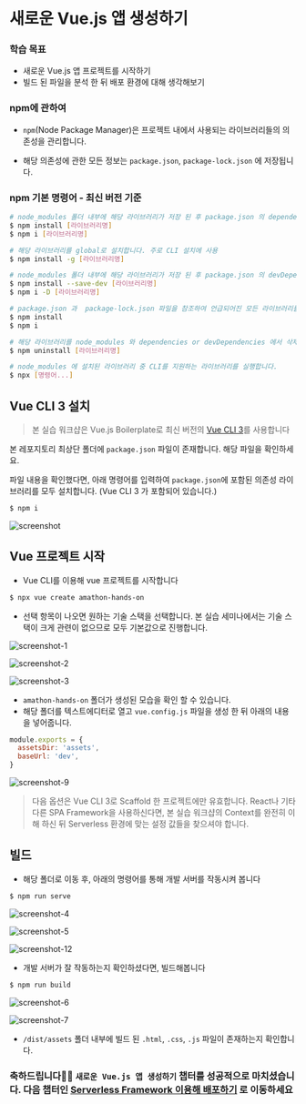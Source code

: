 # 새로운 Vue.js 앱 생성하기

### 학습 목표

- 새로운 Vue.js 앱 프로젝트를 시작하기
- 빌드 된 파일을 분석 한 뒤 배포 환경에 대해 생각해보기



### npm에 관하여

- `npm`(Node Package Manager)은 프로젝트 내에서 사용되는 라이브러리들의 의존성을 관리합니다.

- 해당 의존성에 관한 모든 정보는 `package.json`, `package-lock.json` 에 저장됩니다.

  

### npm 기본 명령어 - 최신 버전 기준

```bash
# node_modules 폴더 내부에 해당 라이브러리가 저장 된 후 package.json 의 dependencies 프로퍼티에 해당 항목의 메타 정보가 저장됩니다. (최신 버전 기준)
$ npm install [라이브러리명]
$ npm i [라이브러리명]

# 해당 라이브러리를 global로 설치합니다. 주로 CLI 설치에 사용
$ npm install -g [라이브러리명]

# node_modules 폴더 내부에 해당 라이브러리가 저장 된 후 package.json 의 devDependencies 프로퍼티에 해당 항목의 메타 정보가 저장됩니다.
$ npm install --save-dev [라이브러리명]
$ npm i -D [라이브러리명]

# package.json 과  package-lock.json 파일을 참조하여 언급되어진 모든 라이브러리를 node_modules 폴더 아래에 설치합니다.
$ npm install
$ npm i

# 해당 라이브러리를 node_modules 와 dependencies or devDependencies 에서 삭제합니다.
$ npm uninstall [라이브러리명]

# node_modules 에 설치된 라이브러리 중 CLI를 지원하는 라이브러리를 실행합니다.
$ npx [명령어...]
```



## Vue CLI 3 설치

> 본 실습 워크샵은 Vue.js Boilerplate로 최신 버전의 [Vue CLI 3](https://cli.vuejs.org)를 사용합니다

본 레포지토리 최상단 폴더에 `package.json` 파일이 존재합니다. 해당 파일을 확인하세요.

파일 내용을 확인했다면, 아래 명령어를 입력하여 `package.json`에 포함된 의존성 라이브러리를 모두 설치합니다. (Vue CLI 3 가 포함되어 있습니다.)

```bash
$ npm i
```



![screenshot](./images/screenshot-8.png)



## Vue 프로젝트 시작

- Vue CLI를 이용해 vue 프로젝트를 시작합니다

```bash
$ npx vue create amathon-hands-on
```

- 선택 항목이 나오면 원하는 기술 스택을 선택합니다. 본 실습 세미나에서는 기술 스택이 크게 관련이 없으므로 모두 기본값으로 진행합니다.

![screenshot-1](./images/screenshot-1.png)

![screenshot-2](./images/screenshot-2.png)

![screenshot-3](./images/screenshot-3.png)

- `amathon-hands-on` 폴더가 생성된 모습을 확인 할 수 있습니다.
- 해당 폴더를 텍스트에디터로 열고 `vue.config.js` 파일을 생성 한 뒤 아래의 내용을 넣어줍니다.

```javascript
module.exports = {
  assetsDir: 'assets',
  baseUrl: 'dev',
}
```

![screenshot-9](./images/screenshot-9.png)

>다음 옵션은 Vue CLI 3로 Scaffold 한 프로젝트에만 유효합니다. React나 기타 다른 SPA Framework을 사용하신다면, 본 실습 워크샵의 Context를 완전히 이해 하신 뒤 Serverless 환경에 맞는 설정 값들을 찾으셔야 합니다.



## 빌드

- 해당 폴더로 이동 후, 아래의 명령어를 통해 개발 서버를 작동시켜 봅니다

```bash
$ npm run serve
```

![screenshot-4](./images/screenshot-10.png)

![screenshot-5](./images/screenshot-11.png)

![screenshot-12](./images/screenshot-12.png)

- 개발 서버가 잘 작동하는지 확인하셨다면, 빌드해봅니다

```bash
$ npm run build
```

![screenshot-6](./images/screenshot-6.png)

![screenshot-7](./images/screenshot-7.png)

- `/dist/assets` 폴더 내부에 빌드 된 `.html`, `.css`, `.js` 파일이 존재하는지 확인합니다.



### 축하드립니다🎉🎉 `새로운 Vue.js 앱 생성하기` 챕터를 성공적으로 마치셨습니다. 다음 챕터인 [Serverless Framework 이용해 배포하기](../4_sls/README.md) 로 이동하세요